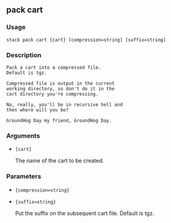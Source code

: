 ## pack cart

### Usage

`stack pack cart {cart} [compression=string] [suffix=string]`

### Description


	Pack a cart into a compressed file.
	Default is tgz.

	Compressed file is output in the current 
	working directory, so don't do it in the
	cart directory you're compressing. 

	No, really, you'll be in recursive hell and
	then where will you be?
	
	GroundHog Day my friend, GroundHog Day.

	

### Arguments

* `[cart]`

   The name of the cart to be created.


### Parameters
* `{compression=string}`
* `{suffix=string}`

   Put the suffix on the subsequent cart file.
	Default is tgz.


